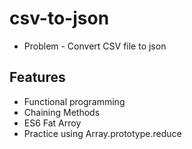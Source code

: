 # csv-to-json
* Problem - Convert CSV file to json

## Features 
* Functional programming
* Chaining Methods
* ES6 Fat Arroy 
* Practice using Array.prototype.reduce 